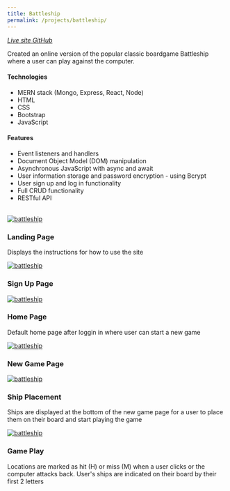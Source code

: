 ```yaml
---
title: Battleship
permalink: /projects/battleship/
---
```


<a href="https://playbattleship.herokuapp.com/" target="_blank">
<i class="fa fa-external-link" aria-hidden="true">  Live site</i>
</a>

<a href="https://github.com/caldric/battleship-client#battleship" target="_blank">
<i class="fa fa-github" aria-hidden="true">  GitHub</i>
</a>

<p class="lead">
Created an online version of the popular classic boardgame Battleship where a user can play against the computer.
</p>

#### Technologies

- MERN stack (Mongo, Express, React, Node)
- HTML
- CSS
- Bootstrap
- JavaScript

#### Features

- Event listeners and handlers
- Document Object Model (DOM) manipulation
- Asynchronous JavaScript with async and await
- User information storage and password encryption - using Bcrypt
- User sign up and log in functionality
- Full CRUD functionality
- RESTful API

<br />

<div class="row">

  <div class="col-lg-12">
    <div class="thumbnail">
      <div class="image">
        <a href="{{site.url}}/assets/img/projects/battleship/Battleship (1).png"><img src="{{site.url}}/assets/img/projects/battleship/Battleship (1).png" class="img-responsive" alt="battleship"></a>
      </div>
      <div class="caption">
        <h3>Landing Page</h3>
        <p>Displays the instructions for how to use the site</p>
      </div>
    </div>
  </div>

  <div class="col-lg-12">
    <div class="thumbnail">
      <div class="image">
        <a href="{{site.url}}/assets/img/projects/battleship/Battleship (3).png"><img src="{{site.url}}/assets/img/projects/battleship/Battleship (3).png" class="img-responsive" alt="battleship"></a>
      </div>
      <div class="caption">
        <h3>Sign Up Page</h3>
      </div>
    </div>
  </div>

  <div class="col-lg-12">
    <div class="thumbnail">
      <div class="image">
        <a href="{{site.url}}/assets/img/projects/battleship/Battleship (4).png"><img src="{{site.url}}/assets/img/projects/battleship/Battleship (4).png" class="img-responsive" alt="battleship"></a>
      </div>
      <div class="caption">
        <h3>Home Page</h3>
        <p>Default home page after loggin in where user can start a new game</p>
      </div>
    </div>
  </div>

  <div class="col-lg-12">
    <div class="thumbnail">
      <div class="image">
        <a href="{{site.url}}/assets/img/projects/battleship/Battleship (5).png"><img src="{{site.url}}/assets/img/projects/battleship/Battleship (5).png" class="img-responsive" alt="battleship"></a>
      </div>
      <div class="caption">
        <h3>New Game Page</h3>
      </div>
    </div>
  </div>

  <div class="col-lg-12">
    <div class="thumbnail">
      <div class="image">
        <a href="{{site.url}}/assets/img/projects/battleship/Battleship (7).png"><img src="{{site.url}}/assets/img/projects/battleship/Battleship (7).png" class="img-responsive" alt="battleship"></a>
      </div>
      <div class="caption">
        <h3>Ship Placement</h3>
        <p>Ships are displayed at the bottom of the new game page for a user to place them on their board and start playing the game</p>
      </div>
    </div>
  </div>

  <div class="col-lg-12">
    <div class="thumbnail">
      <div class="image">
        <a href="{{site.url}}/assets/img/projects/battleship/Battleship (9).png"><img src="{{site.url}}/assets/img/projects/battleship/Battleship (9).png" class="img-responsive" alt="battleship"></a>
      </div>
      <div class="caption">
        <h3>Game Play</h3>
        <p>Locations are marked as hit (H) or miss (M) when a user clicks or the computer attacks back. User's ships are indicated on their board by their first 2 letters</p>
      </div>
    </div>
  </div>

</div>
